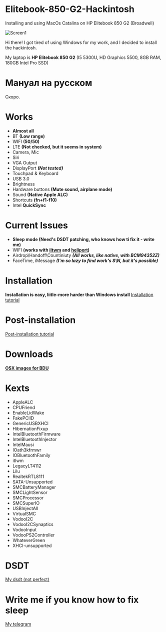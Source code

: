 # Elitebook-850-G2-Hackintosh
Installing and using MacOs Catalina on HP Elitebook 850 G2 (Broadwell)

![Screen1](https://i.imgur.com/5MixI3H.jpg)

Hi there!
I got tired of using Windows for my work, and I decided to install the hackintosh.

My laptop is **HP Elitebook 850 G2** (I5 5300U, HD Graphics 5500, 8GB RAM, 180GB Intel Pro SSD)

# Мануал на русском

Скоро.

# Works
- **Almost all**
- BT **(Low range)**
- WIFI **(50/50)**
- LTE **(Not checked, but it seems in system)**
- Camera, Mic
- Siri
- VGA Output
- DisplayPort ***(Not tested)***
- Touchpad & Keyboard
- USB 3.0
- Brightness
- Hardware buttons **(Mute sound, airplane mode)**
- Sound **(Native Apple ALC)**
- Shortcuts **(fn+f1-f10)**
- Intel **QuickSync**

# Current Issues

- **Sleep mode (Need's DSDT patching, who knows how ti fix it - write me)**
- WIFI **(works with [iltwm](https://github.com/OpenIntelWireless/itlwm) and [heliport](https://github.com/OpenIntelWireless/HeliPort))**
- Airdrop\Handoff\Countiniuty ***(All works, like native, with BCM94352Z)***
- FaceTime, iMessage ***(I'm so lazy to find work's S\N, but it's possible)***

# Installation

**Installation is easy, liitle-more harder than Windows install**
[Installation tutorial](https://github.com/nkngdev/Elitebook-850-G2-Hackintosh/blob/master/Installation.md)

# Post-installation

[Post-installation tutorial](https://github.com/nkngdev/Elitebook-850-G2-Hackintosh/blob/master/postinstall.md)

# Downloads

**[OSX images for BDU](https://github.com/nkngdev/Elitebook-850-G2-Hackintosh/blob/master/OSX%20Images/%5Bmac-ru.net%5D.t1402.torrent)**

# Kexts

- AppleALC
- CPUFriend
- EnableLidWake 
- FakePCIID
- GenericUSBXHCI
- HibernationFixup
- IntelBluetoothFirmware
- IntelBluetoothInjector
- IntelMausi
- IOath3kfrmwr
- IOBluetoothFamily
- itlwm
- LegacyLT4112
- Lilu
- RealtekRTL8111
- SATA-Unsupported
- SMCBatteryManager
- SMCLightSensor
- SMCProcessor
- SMCSuperIO
- USBInjectAll
- VirtualSMC
- VodooI2C
- VodooI2CSynaptics
- VodooInput
- VodooPS2Controller
- WhateverGreen
- XHCI-unsupported


# DSDT

[My dsdt (not perfect)](https://github.com/nkngdev/Elitebook-850-G2-Hackintosh/tree/master/Clover%20files/CLOVER/ACPI)

# Write me if you know how to fix sleep
[My telegram](httpsL//t.me/nkngnkng)

